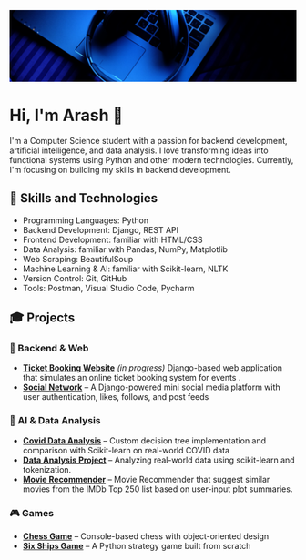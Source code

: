 ![image](https://github.com/ARASwithH/ARASwithH/blob/main/Blue%20Modern%20Corporate%20Staff%20Profile%20LinkedIn%20Banner.png)

# Hi, I'm Arash 👋
I'm a Computer Science student with a passion for backend development, artificial intelligence, and data analysis. I love transforming ideas into functional systems using Python and other modern technologies. Currently, I'm focusing on building my skills in backend development.


## 🔧 Skills and Technologies
* Programming Languages: Python
* Backend Development: Django, REST API
* Frontend Development: familiar with HTML/CSS
* Data Analysis: familiar with Pandas, NumPy, Matplotlib
* Web Scraping: BeautifulSoup
* Machine Learning & AI: familiar with Scikit-learn, NLTK
* Version Control: Git, GitHub
* Tools: Postman, Visual Studio Code, Pycharm

## 🎓 Projects
### 🎯 Backend & Web
- [**Ticket Booking Website**](https://github.com/ARASwithH/Ticket_Shop) *(in progress)* Django-based web application that simulates an online ticket booking system for events .
- [**Social Network**](https://github.com/ARASwithH/Social-Network) – A Django-powered mini social media platform with user authentication, likes, follows, and post feeds

### 🤖 AI & Data Analysis
- [**Covid Data Analysis**](https://github.com/ARASwithH/Covid_Data_Analysis) – Custom decision tree implementation and comparison with Scikit-learn on real-world COVID data
- [**Data Analysis Project**](https://github.com/ARASwithH/Data-Analysis) – Analyzing real-world data using scikit-learn and tokenization.
- [**Movie Recommender**](https://github.com/ARASwithH/imdb-Recommender) – Movie Recommender that suggest similar movies from the IMDb Top 250 list based on user-input plot summaries.

### 🎮 Games
- [**Chess Game**](https://github.com/ARASwithH/chess_game) – Console-based chess with object-oriented design
- [**Six Ships Game**](https://github.com/ARASwithH/sixships_game) – A Python strategy game built from scratch


